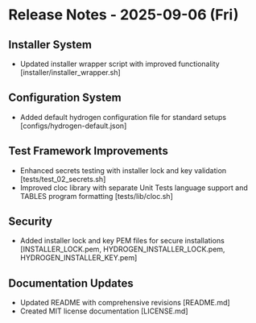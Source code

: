 # Release Notes - 2025-09-06 (Fri)

## Installer System

- Updated installer wrapper script with improved functionality [installer/installer_wrapper.sh]

## Configuration System

- Added default hydrogen configuration file for standard setups [configs/hydrogen-default.json]

## Test Framework Improvements

- Enhanced secrets testing with installer lock and key validation [tests/test_02_secrets.sh]
- Improved cloc library with separate Unit Tests language support and TABLES program formatting [tests/lib/cloc.sh]

## Security

- Added installer lock and key PEM files for secure installations [INSTALLER_LOCK.pem, HYDROGEN_INSTALLER_LOCK.pem, HYDROGEN_INSTALLER_KEY.pem]

## Documentation Updates

- Updated README with comprehensive revisions [README.md]
- Created MIT license documentation [LICENSE.md]